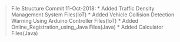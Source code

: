 > File Structure Commit
> 11-Oct-2018:
	* Added Traffic Density Management System Files(IoT)
	* Added Vehicle Collision Detection Warning Using Arduino Controller Files(IoT)
	* Added Online_Registration_using_Java Files(Java)
	* Added Calculator Files(Java)
